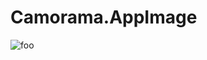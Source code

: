 # Camorama.AppImage

![foo](https://github.com/nx-appbuild-hub/Camorama.AppImage//actions/workflows/makefile.yml/badge.svg)
